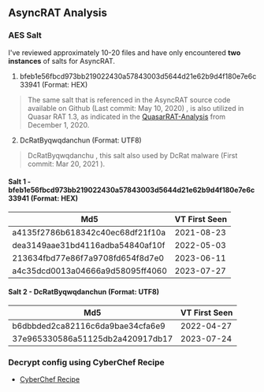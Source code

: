 ## AsyncRAT Analysis

### AES Salt
I've reviewed approximately 10-20 files and have only encountered **two instances** of salts for AsyncRAT.
1. bfeb1e56fbcd973bb219022430a57843003d5644d21e62b9d4f180e7e6c33941 (Format: HEX)
> The same salt that is referenced in the AsyncRAT source code available on Github (Last commit: May 10, 2020) , is also utilized in Quasar RAT 1.3, as indicated in the [QuasarRAT-Analysis](https://github.com/JPCERTCC/QuasarRAT-Analysis/blob/main/quasarrat_decode.py) from December 1, 2020.
2. DcRatByqwqdanchun (Format: UTF8)
> DcRatByqwqdanchu , this salt also used by DcRat malware (First commit: Mar 20, 2021 ).

#### Salt 1 - bfeb1e56fbcd973bb219022430a57843003d5644d21e62b9d4f180e7e6c33941 (Format: HEX)


| Md5                                | VT First Seen |
| ---------------------------------- | ------------|
| a4135f2786b618342c40ec68df21f10a   | 2021-08-23|
| dea3149aae31bd4116adba54840af10f   | 2022-05-03|
| 213634fbd77e86f7a9708fd654f8d7e0   | 2023-06-11|
| a4c35dcd0013a04666a9d58095ff4060   | 2023-07-27|


#### Salt 2 - DcRatByqwqdanchun (Format: UTF8)
| Md5                                | VT First Seen |
| ---------------------------------- | ------------|
| b6dbbded2ca82116c6da9bae34cfa6e9   | 2022-04-27|
| 37e965330586a51125db2a420917db17   | 2023-07-24 |

### Decrypt config using CyberChef Recipe
- [CyberChef Recipe](CyberChef_Recipe.md) 


